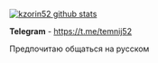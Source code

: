 
[![kzorin52 github stats](https://github-readme-stats.vercel.app/api?username=kzorin52&show_icons=true&theme=midnight-purple)](https://github.com/anuraghazra/github-readme-stats)

**Telegram** - https://t.me/temnij52

Предпочитаю общаться на русском
